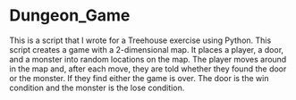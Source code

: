 # Dungeon_Game
This is a script that I wrote for a Treehouse exercise using Python.  This
script creates a game with a 2-dimensional map.  It places a player, a
door, and a monster into random locations on the map.  The player moves
around in the map and, after each move, they are told whether they
found the door or the monster.  If they find either the game is over.
The door is the win condition and the monster is the lose condition.

